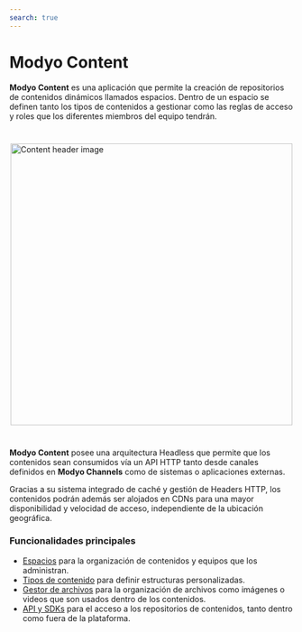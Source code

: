 ```yaml
---
search: true
---
```


# Modyo Content

**Modyo Content** es una aplicación que permite la creación de repositorios de contenidos dinámicos llamados espacios. Dentro de un espacio se definen tanto los tipos de contenidos a gestionar como las reglas de acceso y roles que los diferentes miembros del equipo tendrán.

<img src="/assets/img/content/header.jpg" alt="Content header image" style="margin: 40px auto; width: 500px; display: block;">

**Modyo Content** posee una arquitectura Headless que permite que los contenidos sean consumidos vía un API HTTP tanto desde canales definidos en **Modyo Channels** como de sistemas o aplicaciones externas.

Gracias a su sistema integrado de caché y gestión de Headers HTTP, los contenidos podrán además ser alojados en CDNs para una mayor disponibilidad y velocidad de acceso, independiente de la ubicación geográfica.

### Funcionalidades principales

- [Espacios](/es/platform/content/spaces.html) para la organización de contenidos y equipos que los administran.
- [Tipos de contenido](/es/platform/content/types.html) para definir estructuras personalizadas.
- [Gestor de archivos](/es/platform/content/asset-manager.html) para la organización de archivos como imágenes o videos que son usados dentro de los contenidos.
- [API y SDKs](/es/platform/content/public-api-reference.html) para el acceso a los repositorios de contenidos, tanto dentro como fuera de la plataforma.
